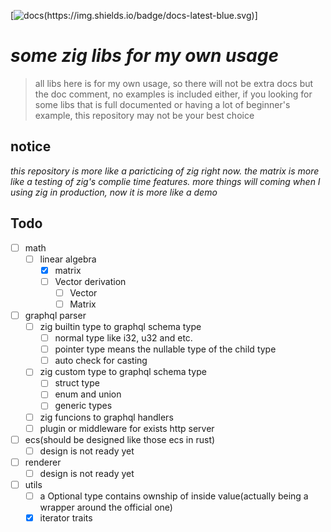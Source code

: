 ﻿[![docs(https://img.shields.io/badge/docs-latest-blue.svg)](https://pathologyenigma.github.io/zig-libs-for-my-own-usage/)]
# *some zig libs for my own usage*

> all libs here is for my own usage, so there will not be extra docs but the doc comment, no examples is included either, if you looking for some libs that is full documented or having a lot of beginner's example, this repository may not be your best choice
## notice
*this repository is more like a paricticing of zig right now. the matrix is more like a testing of zig's complie time features. more things will coming when I using zig in production, now it is more like a demo*
## Todo
 - [ ] math
	 - [ ] linear algebra
		 - [x] matrix
		 - [ ] Vector derivation
			 - [ ] Vector
			 - [ ] Matrix
- [ ] graphql parser
	- [ ] zig builtin type to graphql schema type
		- [ ] normal type like i32, u32 and etc.
		- [ ] pointer type means the nullable type of the child type
		- [ ] auto check for casting
	- [ ] zig custom type to graphql schema type
		- [ ] struct type
		- [ ] enum and union
		- [ ] generic types
	- [ ] zig funcions to graphql handlers
	- [ ] plugin or middleware for exists http server
- [ ] ecs(should be designed like those ecs in rust)
	- [ ] design is not ready yet
- [ ] renderer
	- [ ] design is not ready yet
- [ ] utils
	- [ ] a Optional type contains ownship of inside value(actually being a wrapper around the official one)
	- [x] iterator traits 
